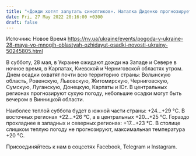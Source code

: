 ```yaml
---
title: "«Дожди хотят запутать синоптиков». Наталка Диденко прогнозирует осадки в субботу, 28 мая"
date: Fri, 27 May 2022 20:16:00 +0300
draft: false
---
```

Источник: Новое Время https://nv.ua/ukraine/events/pogoda-v-ukraine-28-maya-vo-mnogih-oblastyah-ozhidayut-osadki-novosti-ukrainy-50245805.html


В субботу, 28 мая, в Украине ожидают дожди на Западе и Севере в ночное время, в Карпатах, Киевской и Черниговской областях утром. Днем осадки охватят почти всю территорию страны: Волынскую область, Ровенскую, Львовскую, Житомирскую, Черниговскую, Сумскую, Луганскую, Донецкую, Карпаты и Юг. В центральных регионах прогнозируют сухую погоду, небольшие осадки могут быть вечером в Винницкой области.

Наиболее теплой суббота будет в южной части страны: +24…+29 °C. В восточных регионах +22…+26 °C, а в центральных +20…+25 °C. Гораздо прохладнее в западных и северных регионах: +17…+23 °C. В столице слишком теплую погоду не прогнозируют, максимальная температура +20 °C.

Присоединяйтесь к нам в соцсетях Facebook, Telegram и Instagram.
